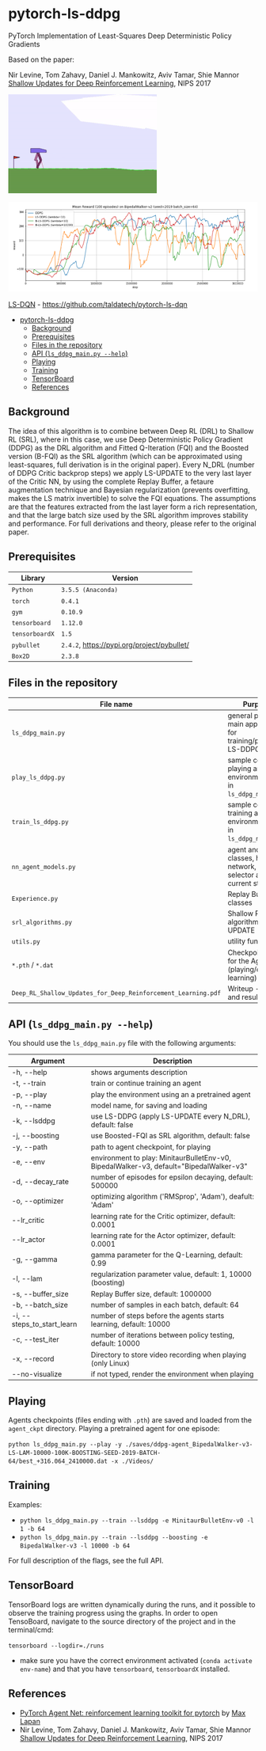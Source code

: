# pytorch-ls-ddpg
PyTorch Implementation of Least-Squares Deep Deterministic Policy Gradients

Based on the paper:

Nir Levine, Tom Zahavy, Daniel J. Mankowitz, Aviv Tamar, Shie Mannor [Shallow Updates for Deep Reinforcement Learning](https://arxiv.org/abs/1705.07461), NIPS 2017

![bipedal](https://github.com/taldatech/pytorch-ls-ddpg/blob/master/images/bipedal.gif)

![ddpg](https://github.com/taldatech/pytorch-ls-ddpg/blob/master/images/ddpg_graph.png)

[LS-DQN](https://github.com/taldatech/pytorch-ls-dqn) - https://github.com/taldatech/pytorch-ls-dqn

- [pytorch-ls-ddpg](#pytorch-ls-ddpg)
  * [Background](#background)
  * [Prerequisites](#prerequisites)
  * [Files in the repository](#files-in-the-repository)
  * [API (`ls_ddpg_main.py --help`)](#api---ls-ddpg-mainpy---help--)
  * [Playing](#playing)
  * [Training](#training)
  * [TensorBoard](#tensorboard)
  * [References](#references)

## Background
The idea of this algorithm is to combine between Deep RL (DRL) to Shallow RL (SRL), where in this case, we use Deep Deterministic Policy Gradient (DDPG) as the DRL algorithm and
Fitted Q-Iteration (FQI) and the Boosted version (B-FQI) as the SRL algorithm (which can be approximated using least-squares, full derivation is in the original paper).
Every N_DRL (number of DDPG Critic backprop steps) we apply LS-UPDATE to the very last layer of the Critic NN, by using the complete Replay Buffer, a fetaure augmentation technique and
Bayesian regularization (prevents overfitting, makes the LS matrix invertible) to solve the FQI equations.
The assumptions are that the features extracted from the last layer form a rich representation, and that the large batch size used by the SRL algorithm improves stability and performance.
For full derivations and theory, please refer to the original paper.

## Prerequisites
|Library         | Version |
|----------------------|----|
|`Python`|  `3.5.5 (Anaconda)`|
|`torch`|  `0.4.1`|
|`gym`|  `0.10.9`|
|`tensorboard`|  `1.12.0`|
|`tensorboardX`|  `1.5`|
|`pybullet`| `2.4.2`, https://pypi.org/project/pybullet/|
|`Box2D`| `2.3.8`|

## Files in the repository

|File name         | Purpsoe |
|----------------------|------|
|`ls_ddpg_main.py`| general purpose main application for training/playing a LS-DDPG agent|
|`play_ls_ddpg.py`| sample code for playing an environment, also in `ls_ddpg_main.py`|
|`train_ls_ddpg.py`| sample code for training an environment, also in `ls_ddpg_main.py`|
|`nn_agent_models.py`| agent and DDPG classes, holds the network, action selector and current state|
|`Experience.py`| Replay Buffer classes|
|`srl_algorithms.py`| Shallow RL algorithms, LS-UPDATE|
|`utils.py`| utility functions|
|`*.pth` / `*.dat`| Checkpoint files for the Agents (playing/continual learning)|
|`Deep_RL_Shallow_Updates_for_Deep_Reinforcement_Learning.pdf`| Writeup - theory and results|

## API (`ls_ddpg_main.py --help`)


You should use the `ls_ddpg_main.py` file with the following arguments:

|Argument                 | Description                                 |
|-------------------------|---------------------------------------------|
|-h, --help       | shows arguments description             |
|-t, --train     | train or continue training an agent  |
|-p, --play    | play the environment using an a pretrained agent |
|-n, --name       | model name, for saving and loading |
|-k, --lsddpg	| use LS-DDPG (apply LS-UPDATE every N_DRL), default: false |
|-j, --boosting| use Boosted-FQI as SRL algorithm, default: false |
|-y, --path| path to agent checkpoint, for playing |
|-e, --env| environment to play: MinitaurBulletEnv-v0, BipedalWalker-v3, default="BipedalWalker-v3" |
|-d, --decay_rate| number of episodes for epsilon decaying, default: 500000 |
|-o, --optimizer| optimizing algorithm ('RMSprop', 'Adam'), deafult: 'Adam' |
|--lr_critic| learning rate for the Critic optimizer, default: 0.0001 |
|--lr_actor| learning rate for the Actor optimizer, default: 0.0001 |
|-g, --gamma| gamma parameter for the Q-Learning, default: 0.99 |
|-l, --lam| regularization parameter value, default: 1, 10000 (boosting) |
|-s, --buffer_size| Replay Buffer size, default: 1000000 |
|-b, --batch_size| number of samples in each batch, default: 64 |
|-i, --steps_to_start_learn| number of steps before the agents starts learning, default: 10000 |
|-c, --test_iter| number of iterations between policy testing, default: 10000 |
|-x, --record| Directory to store video recording when playing (only Linux) |
|--no-visualize| if not typed, render the environment when playing |

## Playing
Agents checkpoints (files ending with `.pth`) are saved and loaded from the `agent_ckpt` directory.
Playing a pretrained agent for one episode:

`python ls_ddpg_main.py --play -y ./saves/ddpg-agent_BipedalWalker-v3-LS-LAM-10000-100K-BOOSTING-SEED-2019-BATCH-64/best_+316.064_2410000.dat -x ./Videos/`

## Training

Examples:

* `python ls_ddpg_main.py --train --lsddpg -e MinitaurBulletEnv-v0 -l 1 -b 64`
* `python ls_ddpg_main.py --train --lsddpg --boosting -e BipedalWalker-v3 -l 10000 -b 64`

For full description of the flags, see the full API.

## TensorBoard

TensorBoard logs are written dynamically during the runs, and it possible to observe the training progress using the graphs. In order to open TensoBoard, navigate to the source directory of the project and in the terminal/cmd:

`tensorboard --logdir=./runs`

* make sure you have the correct environment activated (`conda activate env-name`) and that you have `tensorboard`, `tensorboardX` installed.

## References
* [PyTorch Agent Net: reinforcement learning toolkit for pytorch](https://github.com/Shmuma/ptan) by [Max Lapan](https://github.com/Shmuma)
* Nir Levine, Tom Zahavy, Daniel J. Mankowitz, Aviv Tamar, Shie Mannor [Shallow Updates for Deep Reinforcement Learning](https://arxiv.org/abs/1705.07461), NIPS 2017


